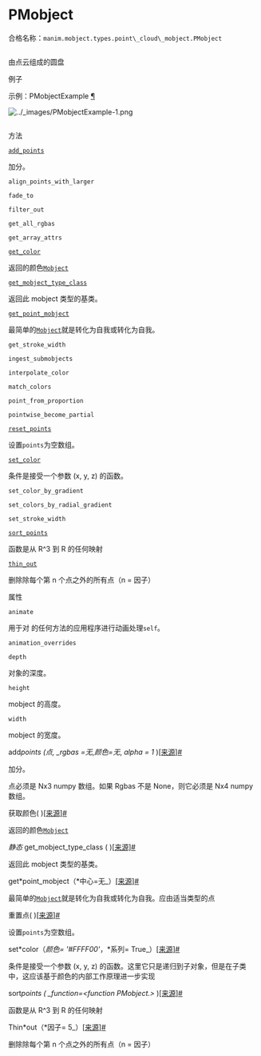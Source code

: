 # PMobject

合格名称：`manim.mobject.types.point\_cloud\_mobject.PMobject`


```py

```

由点云组成的圆盘

例子

示例：PMobjectExample [¶](#pmobjectexample)

![../_images/PMobjectExample-1.png](../_images/PMobjectExample-1.png)


```py

```

方法

[`add_points`](#manim.mobject.types.point_cloud_mobject.PMobject.add_points "manim.mobject.types.point_cloud_mobject.PMobject.add_points")

加分。

`align_points_with_larger`

`fade_to`

`filter_out`

`get_all_rgbas`

`get_array_attrs`

[`get_color`](#manim.mobject.types.point_cloud_mobject.PMobject.get_color "manim.mobject.types.point_cloud_mobject.PMobject.get_color")

返回的颜色[`Mobject`](manim.mobject.mobject.Mobject.html#manim.mobject.mobject.Mobject "manim.mobject.mobject.Mobject")

[`get_mobject_type_class`](#manim.mobject.types.point_cloud_mobject.PMobject.get_mobject_type_class "manim.mobject.types.point_cloud_mobject.PMobject.get_mobject_type_class")

返回此 mobject 类型的基类。

[`get_point_mobject`](#manim.mobject.types.point_cloud_mobject.PMobject.get_point_mobject "manim.mobject.types.point_cloud_mobject.PMobject.get_point_mobject")

最简单的[`Mobject`](manim.mobject.mobject.Mobject.html#manim.mobject.mobject.Mobject "manim.mobject.mobject.Mobject")就是转化为自我或转化为自我。

`get_stroke_width`

`ingest_submobjects`

`interpolate_color`

`match_colors`

`point_from_proportion`

`pointwise_become_partial`

[`reset_points`](#manim.mobject.types.point_cloud_mobject.PMobject.reset_points "manim.mobject.types.point_cloud_mobject.PMobject.reset_points")

设置`points`为空数组。

[`set_color`](#manim.mobject.types.point_cloud_mobject.PMobject.set_color "manim.mobject.types.point_cloud_mobject.PMobject.set_color")

条件是接受一个参数 (x, y, z) 的函数。

`set_color_by_gradient`

`set_colors_by_radial_gradient`

`set_stroke_width`

[`sort_points`](#manim.mobject.types.point_cloud_mobject.PMobject.sort_points "manim.mobject.types.point_cloud_mobject.PMobject.sort_points")

函数是从 R^3 到 R 的任何映射

[`thin_out`](#manim.mobject.types.point_cloud_mobject.PMobject.thin_out "manim.mobject.types.point_cloud_mobject.PMobject.thin_out")

删除除每个第 n 个点之外的所有点（n = 因子）

属性

`animate`

用于对 的任何方法的应用程序进行动画处理`self`。

`animation_overrides`

`depth`

对象的深度。

`height`

mobject 的高度。

`width`

mobject 的宽度。

add*points (*点*, \_rgbas =无*,_颜色=无_, _alpha = 1_ )[\[来源\]](../_modules/manim/mobject/types/point_cloud_mobject.html#PMobject.add_points)[#](#manim.mobject.types.point_cloud_mobject.PMobject.add_points "此定义的固定链接")

加分。

点必须是 Nx3 numpy 数组。如果 Rgbas 不是 None，则它必须是 Nx4 numpy 数组。

获取颜色( )[\[来源\]](../_modules/manim/mobject/types/point_cloud_mobject.html#PMobject.get_color)[#](#manim.mobject.types.point_cloud_mobject.PMobject.get_color "此定义的固定链接")

返回的颜色[`Mobject`](manim.mobject.mobject.Mobject.html#manim.mobject.mobject.Mobject "manim.mobject.mobject.Mobject")

_静态_ get_mobject_type_class ( )[\[来源\]](../_modules/manim/mobject/types/point_cloud_mobject.html#PMobject.get_mobject_type_class)[#](#manim.mobject.types.point_cloud_mobject.PMobject.get_mobject_type_class "此定义的固定链接")

返回此 mobject 类型的基类。

get*point_mobject（*中心=无\_）[\[来源\]](../_modules/manim/mobject/types/point_cloud_mobject.html#PMobject.get_point_mobject)[#](#manim.mobject.types.point_cloud_mobject.PMobject.get_point_mobject "此定义的固定链接")

最简单的[`Mobject`](manim.mobject.mobject.Mobject.html#manim.mobject.mobject.Mobject "manim.mobject.mobject.Mobject")就是转化为自我或转化为自我。应由适当类型的点

重置点( )[\[来源\]](../_modules/manim/mobject/types/point_cloud_mobject.html#PMobject.reset_points)[#](#manim.mobject.types.point_cloud_mobject.PMobject.reset_points "此定义的固定链接")

设置`points`为空数组。

set*color（*颜色= '#FFFF00'*，*系列= True\_）[\[来源\]](../_modules/manim/mobject/types/point_cloud_mobject.html#PMobject.set_color)[#](#manim.mobject.types.point_cloud_mobject.PMobject.set_color "此定义的固定链接")

条件是接受一个参数 (x, y, z) 的函数。这里它只是递归到子对象，但是在子类中，这应该基于颜色的内部工作原理进一步实现

sort*points ( \_function=<function PMobject.<lambda>>* )[\[来源\]](../_modules/manim/mobject/types/point_cloud_mobject.html#PMobject.sort_points)[#](#manim.mobject.types.point_cloud_mobject.PMobject.sort_points "此定义的固定链接")

函数是从 R^3 到 R 的任何映射

Thin*out（*因子= 5\_）[\[来源\]](../_modules/manim/mobject/types/point_cloud_mobject.html#PMobject.thin_out)[#](#manim.mobject.types.point_cloud_mobject.PMobject.thin_out "此定义的固定链接")

删除除每个第 n 个点之外的所有点（n = 因子）
